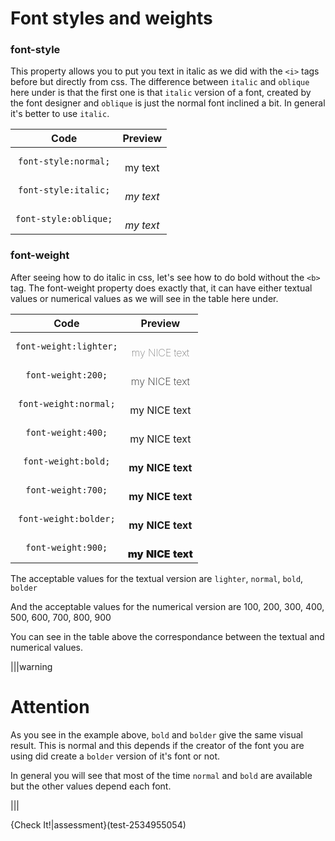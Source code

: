 # Font styles and weights

### font-style

This property allows you to put you text in italic as we did with the `<i>` tags before but directly from css. The difference between `italic` and `oblique` here under is that the first one is that `italic` version of a font, created by the font designer and `oblique` is just the normal font inclined a bit. In general it's better to use `italic`.

| Code | Preview |
|:----:|:------: |
| `font-style:normal;` | <div style="font-style:normal;">my text</div> |
| `font-style:italic;` | <div style="font-style:italic;">my text</div> |
| `font-style:oblique;` | <div style="font-style:oblique;">my text</div> |


### font-weight

After seeing how to do italic in css, let's see how to do bold without the `<b>` tag. The font-weight property does exactly that, it can have either textual values or numerical values as we will see in the table here under.


| Code | Preview |
|:----:|:------: |
| `font-weight:lighter;` | <div style="font-weight:lighter;">my NICE text</div> |
| `font-weight:200;` | <div style="font-weight:200;">my NICE text</div> |
| `font-weight:normal;` | <div style="font-weight:normal;">my NICE text</div> |
| `font-weight:400;` | <div style="font-weight:400;">my NICE text</div> |
| `font-weight:bold;` | <div style="font-weight:bold;">my NICE text</div> |
| `font-weight:700;` | <div style="font-weight:700;">my NICE text</div> |
| `font-weight:bolder;` | <div style="font-weight:bolder;">my NICE text</div> |
| `font-weight:900;` | <div style="font-weight:900;">my NICE text</div> |


The acceptable values for the textual version are `lighter`, `normal`, `bold`, `bolder`

And the acceptable values for the numerical version are 100, 200, 300, 400, 500, 600, 700, 800, 900

You can see in the table above the correspondance between the textual and numerical values.

|||warning
# Attention

As you see in the example above, `bold` and `bolder` give the same visual result. This is normal and this depends if the creator of the font you are using did create a `bolder` version of it's font or not.

In general you will see that most of the time `normal` and `bold` are available but the other values depend each font.

|||

{Check It!|assessment}(test-2534955054)
